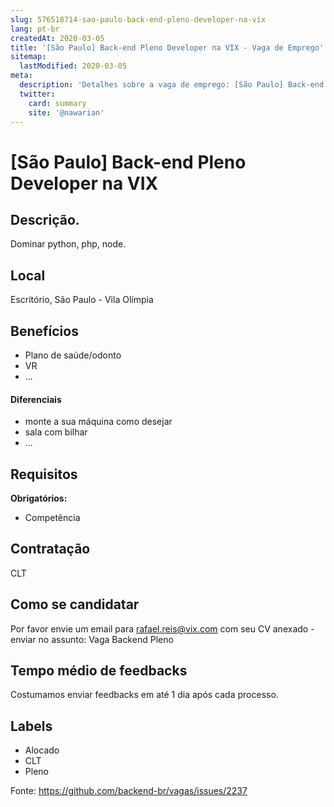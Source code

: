 ```yaml
---
slug: 576518714-sao-paulo-back-end-pleno-developer-na-vix
lang: pt-br
createdAt: 2020-03-05
title: '[São Paulo] Back-end Pleno Developer na VIX - Vaga de Emprego'
sitemap:
  lastModified: 2020-03-05
meta:
  description: 'Detalhes sobre a vaga de emprego: [São Paulo] Back-end Pleno Developer na VIX'
  twitter:
    card: summary
    site: '@nawarian'
---
```


# [São Paulo] Back-end Pleno Developer na VIX

## Descrição.

Dominar python, php, node.

## Local

Escritório, São Paulo - Vila Olímpia

## Benefícios

- Plano de saúde/odonto
- VR
- ...

#### Diferenciais

- monte a sua máquina como desejar
- sala com bilhar
- ...

## Requisitos

**Obrigatórios:**
- Competência

## Contratação

CLT

## Como se candidatar

Por favor envie um email para rafael.reis@vix.com com seu CV anexado - enviar no assunto: Vaga Backend Pleno

## Tempo médio de feedbacks

Costumamos enviar feedbacks em até 1 dia após cada processo.

## Labels

- Alocado
- CLT
- Pleno


Fonte: https://github.com/backend-br/vagas/issues/2237